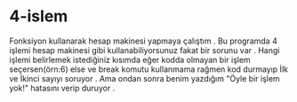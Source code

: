 # 4-islem
Fonksiyon kullanarak hesap makinesi yapmaya çalıştım .
Bu programda 4 işlemi hesap makinesi gibi kullanabiliyorsunuz fakat bir sorunu var .
Hangi işlemi belirlemek istediğiniz kısımda eğer kodda olmayan bir işlem seçersen(örn:6) else ve break komutu kullanmama rağmen kod durmayıp İlk ve İkinci sayıyı soruyor . Ama ondan sonra benim yazdığım "Öyle bir işlem yok!" hatasını verip duruyor . 
